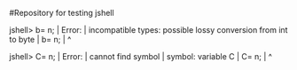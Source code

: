 #Repository for testing jshell

jshell> b= n;
|  Error:
|  incompatible types: possible lossy conversion from int to byte
|  b= n;
|     ^

jshell> C= n;
|  Error:
|  cannot find symbol
|    symbol:   variable C
|  C= n;
|  ^
